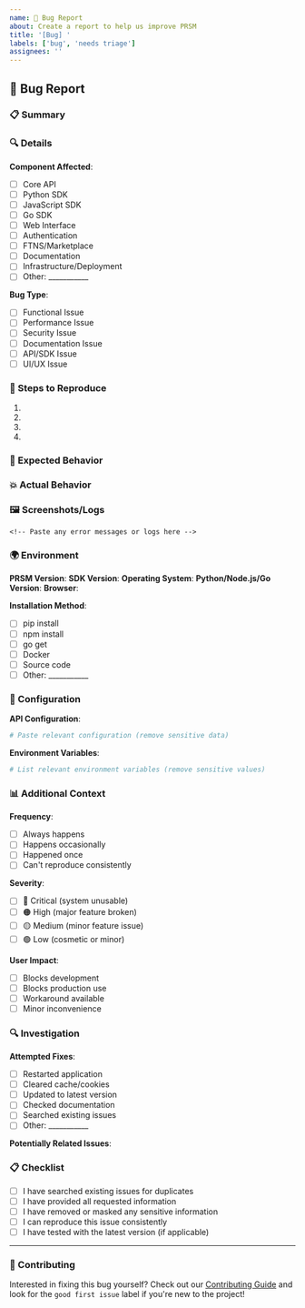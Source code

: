 ```yaml
---
name: 🐛 Bug Report
about: Create a report to help us improve PRSM
title: '[Bug] '
labels: ['bug', 'needs triage']
assignees: ''
---
```


## 🐛 Bug Report

### 📋 Summary
<!-- A clear and concise description of what the bug is -->

### 🔍 Details

**Component Affected**: 
<!-- Select the component(s) where the bug occurs -->
- [ ] Core API
- [ ] Python SDK
- [ ] JavaScript SDK
- [ ] Go SDK
- [ ] Web Interface
- [ ] Authentication
- [ ] FTNS/Marketplace
- [ ] Documentation
- [ ] Infrastructure/Deployment
- [ ] Other: ___________

**Bug Type**:
- [ ] Functional Issue
- [ ] Performance Issue
- [ ] Security Issue
- [ ] Documentation Issue
- [ ] API/SDK Issue
- [ ] UI/UX Issue

### 🔄 Steps to Reproduce

1. <!-- First step -->
2. <!-- Second step -->
3. <!-- Continue with clear steps -->
4. <!-- See error -->

### 🎯 Expected Behavior
<!-- A clear and concise description of what you expected to happen -->

### 💥 Actual Behavior
<!-- A clear and concise description of what actually happened -->

### 🖼️ Screenshots/Logs
<!-- If applicable, add screenshots or paste error logs to help explain your problem -->

```
<!-- Paste any error messages or logs here -->
```

### 🌍 Environment

**PRSM Version**: <!-- e.g., v1.0.0 -->
**SDK Version**: <!-- e.g., Python SDK v1.2.3 -->
**Operating System**: <!-- e.g., Ubuntu 20.04, macOS 12.0, Windows 11 -->
**Python/Node.js/Go Version**: <!-- if applicable -->
**Browser**: <!-- if web-related, e.g., Chrome 96.0 -->

**Installation Method**:
- [ ] pip install
- [ ] npm install
- [ ] go get
- [ ] Docker
- [ ] Source code
- [ ] Other: ___________

### 🔧 Configuration
<!-- Any relevant configuration details -->

**API Configuration**:
```yaml
# Paste relevant configuration (remove sensitive data)
```

**Environment Variables**:
```bash
# List relevant environment variables (remove sensitive values)
```

### 📊 Additional Context

**Frequency**: 
- [ ] Always happens
- [ ] Happens occasionally  
- [ ] Happened once
- [ ] Can't reproduce consistently

**Severity**:
- [ ] 🔴 Critical (system unusable)
- [ ] 🟠 High (major feature broken)
- [ ] 🟡 Medium (minor feature issue)
- [ ] 🟢 Low (cosmetic or minor)

**User Impact**:
- [ ] Blocks development
- [ ] Blocks production use
- [ ] Workaround available
- [ ] Minor inconvenience

### 🔍 Investigation

**Attempted Fixes**:
- [ ] Restarted application
- [ ] Cleared cache/cookies
- [ ] Updated to latest version
- [ ] Checked documentation
- [ ] Searched existing issues
- [ ] Other: ___________

**Potentially Related Issues**: 
<!-- Link any potentially related issues -->

### 📋 Checklist

- [ ] I have searched existing issues for duplicates
- [ ] I have provided all requested information
- [ ] I have removed or masked any sensitive information
- [ ] I can reproduce this issue consistently
- [ ] I have tested with the latest version (if applicable)

---

### 🤝 Contributing
Interested in fixing this bug yourself? Check out our [Contributing Guide](../../CONTRIBUTING.md) and look for the `good first issue` label if you're new to the project!